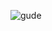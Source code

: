 ![gude](https://user-images.githubusercontent.com/89371970/130486923-e1de0654-2368-4524-a4a7-5c9626d8da13.jpg)
